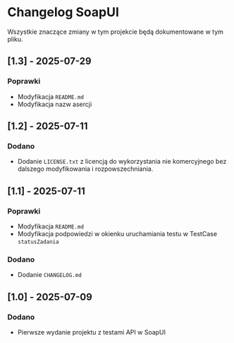 # Changelog SoapUI

Wszystkie znaczące zmiany w tym projekcie będą dokumentowane w tym pliku.

## [1.3] - 2025-07-29
### Poprawki
- Modyfikacja `README.md`
- Modyfikacja nazw asercji

## [1.2] - 2025-07-11
### Dodano
- Dodanie `LICENSE.txt` z licencją do wykorzystania nie komercyjnego bez dalszego modyfikowania i rozpowszechniania.

## [1.1] - 2025-07-11
### Poprawki
- Modyfikacja `README.md`
- Modyfikacja podpowiedzi w okienku uruchamiania testu w TestCase `statusZadania`

### Dodano
- Dodanie `CHANGELOG.md`

## [1.0] - 2025-07-09
### Dodano
- Pierwsze wydanie projektu z testami API w SoapUI
